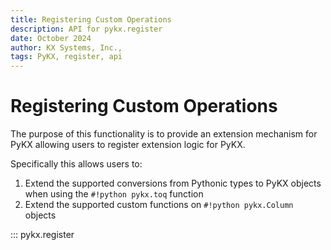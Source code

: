 ```yaml
---
title: Registering Custom Operations
description: API for pykx.register
date: October 2024
author: KX Systems, Inc.,
tags: PyKX, register, api
---
```


# Registering Custom Operations

The purpose of this functionality is to provide an extension mechanism for PyKX allowing users to register extension logic for PyKX.

Specifically this allows users to:

1. Extend the supported conversions from Pythonic types to PyKX objects when using the `#!python pykx.toq` function
2. Extend the supported custom functions on `#!python pykx.Column` objects

::: pykx.register

